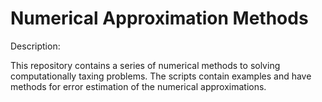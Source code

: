 # Numerical Approximation Methods

Description:

This repository contains a series of numerical methods to solving computationally taxing problems. 
The scripts contain examples and have methods for error estimation of the numerical approximations.

